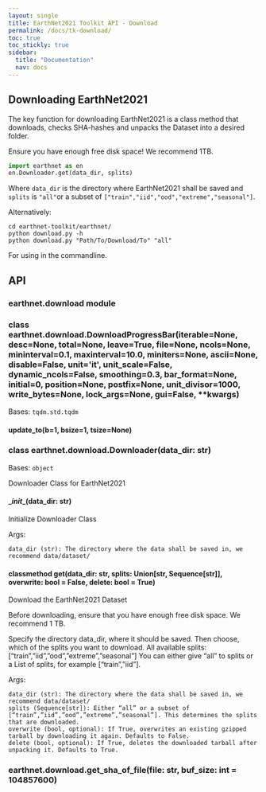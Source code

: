 ```yaml
---
layout: single
title: EarthNet2021 Toolkit API - Download
permalink: /docs/tk-download/
toc: true
toc_stickly: true
sidebar:
  title: "Documentation"
  nav: docs
---
```


## Downloading EarthNet2021

The key function for downloading EarthNet2021 is a class method that downloads, checks SHA-hashes and unpacks the Dataset into a desired folder.

Ensure you have enough free disk space! We recommend 1TB.

```python
import earthnet as en
en.Downloader.get(data_dir, splits)
```

Where  `data_dir` is the directory where EarthNet2021 shall be saved and `splits` is `"all"`or a subset of `["train","iid","ood","extreme","seasonal"]`.


Alternatively:

```shell
cd earthnet-toolkit/earthnet/
python download.py -h
python download.py "Path/To/Download/To" "all"
```
For using in the commandline.

## API

### earthnet.download module


### class earthnet.download.DownloadProgressBar(iterable=None, desc=None, total=None, leave=True, file=None, ncols=None, mininterval=0.1, maxinterval=10.0, miniters=None, ascii=None, disable=False, unit='it', unit_scale=False, dynamic_ncols=False, smoothing=0.3, bar_format=None, initial=0, position=None, postfix=None, unit_divisor=1000, write_bytes=None, lock_args=None, gui=False, \*\*kwargs)
Bases: `tqdm.std.tqdm`


#### update_to(b=1, bsize=1, tsize=None)

### class earthnet.download.Downloader(data_dir: str)
Bases: `object`

Downloader Class for EarthNet2021


#### \__init__(data_dir: str)
Initialize Downloader Class

Args:

    data_dir (str): The directory where the data shall be saved in, we recommend data/dataset/


#### classmethod get(data_dir: str, splits: Union[str, Sequence[str]], overwrite: bool = False, delete: bool = True)
Download the EarthNet2021 Dataset

Before downloading, ensure that you have enough free disk space. We recommend 1 TB.

Specify the directory data_dir, where it should be saved. Then choose, which of the splits you want to download.
All available splits: [“train”,”iid”,”ood”,”extreme”,”seasonal”]
You can either give “all” to splits or a List of splits, for example [“train”,”iid”].

Args:

    data_dir (str): The directory where the data shall be saved in, we recommend data/dataset/
    splits (Sequence[str]): Either “all” or a subset of [“train”,”iid”,”ood”,”extreme”,”seasonal”]. This determines the splits that are downloaded.
    overwrite (bool, optional): If True, overwrites an existing gzipped tarball by downloading it again. Defaults to False.
    delete (bool, optional): If True, deletes the downloaded tarball after unpacking it. Defaults to True.


### earthnet.download.get_sha_of_file(file: str, buf_size: int = 104857600)



